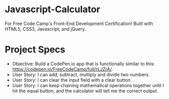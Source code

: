 # Javascript-Calculator
For Free Code Camp's Front-End Development Certification! Built with HTML5, CSS3, Javascript, and jQuery.

# Project Specs
* Objective: Build a CodePen.io app that is functionally similar to this: https://codepen.io/FreeCodeCamp/full/rLJZrA/.
* User Story: I can add, subtract, multiply and divide two numbers.
* User Story: I can clear the input field with a clear button.
* User Story: I can keep chaining mathematical operations together until I hit the equal button, and the calculator will tell me the correct output.
